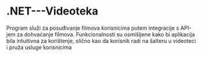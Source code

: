 # .NET---Videoteka
Program služi za posuđivanje filmova korisnicima putem integracije s API-jem za dohvaćanje filmova. Funkcionalnosti su osmišljene kako bi aplikacija bila intuitivna za korištenje, slično kao da korisnik radi na šalteru u videoteci i pruža usluge korisnicima
